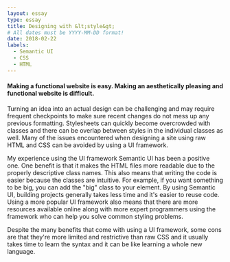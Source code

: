 ```yaml
---
layout: essay
type: essay
title: Designing with &lt;style&gt;
# All dates must be YYYY-MM-DD format!
date: 2018-02-22
labels:
  - Semantic UI
  - CSS
  - HTML
---
```

#### Making a functional website is easy.  Making an aesthetically pleasing and functional website is difficult. 

 Turning an idea into an actual design can be challenging and may require frequent checkpoints to make sure recent changes do not mess up any previous formatting.  Stylesheets can quickly become overcrowded with classes and there can be overlap between styles in the individual classes as well.  Many of the issues encountered when designing a site using raw HTML and CSS can be avoided by using a UI framework.  
 
My experience using the UI framework Semantic UI has been a positive one.  One benefit is that it makes the HTML files more readable due to the properly descriptive class names.  This also means that writing the code is easier because the classes are intuitive.  For example, if you want something to be big, you can add the "big" class to your element.  By using Semantic UI, building projects generally takes less time and it's easier to reuse code.  Using a more popular UI framework also means that there are more resources available online along with more expert programmers using the framework who can help you solve common styling problems.  

Despite the many benefits that come with using a UI framework, some cons are that they're more limited and restrictive than raw CSS and it usually takes time to learn the syntax and it can be like learning a whole new language.  